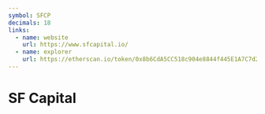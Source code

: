 ```yaml
---
symbol: SFCP
decimals: 18
links:
  - name: website
    url: https://www.sfcapital.io/
  - name: explorer
    url: https://etherscan.io/token/0x8b6CdA5CC518c904e8844f445E1A7C7d2DB0fF16
---
```


# SF Capital
